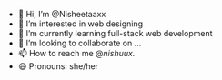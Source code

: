 - 👋 Hi, I’m @Nisheetaaxx
- 👀 I’m interested in web designing
- 🌱 I’m currently learning full-stack web development
- 💞️ I’m looking to collaborate on ...
- 📫 How to reach me @_nishuux._
- 😄 Pronouns: she/her

<!---
Nisheetaaxx/Nisheetaaxx is a ✨ special ✨ repository because its `README.md` (this file) appears on your GitHub profile.
You can click the Preview link to take a look at your changes.
--->

